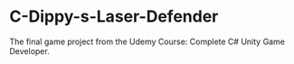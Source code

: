# C-Dippy-s-Laser-Defender
The final game project from the Udemy Course: Complete C# Unity Game Developer.
